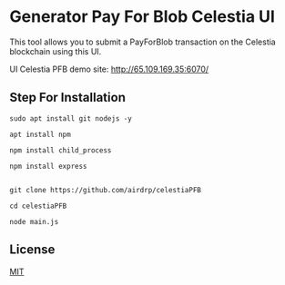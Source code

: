 # Generator Pay For Blob Celestia UI

This tool allows you to submit a PayForBlob transaction on the Celestia blockchain using this UI.

UI Celestia PFB demo site: http://65.109.169.35:6070/

## Step For Installation

```
sudo apt install git nodejs -y

apt install npm

npm install child_process

npm install express


git clone https://github.com/airdrp/celestiaPFB

cd celestiaPFB

node main.js

```


## License

[MIT](https://choosealicense.com/licenses/mit/)
